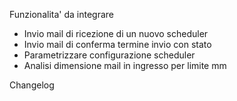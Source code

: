 Funzionalita' da integrare
- Invio mail di ricezione di un nuovo scheduler
- Invio mail di conferma termine invio con stato
- Parametrizzare configurazione scheduler
- Analisi dimensione mail in ingresso per limite mm

Changelog
